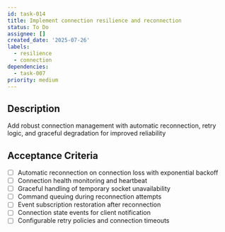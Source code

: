 ```yaml
---
id: task-014
title: Implement connection resilience and reconnection
status: To Do
assignee: []
created_date: '2025-07-26'
labels:
  - resilience
  - connection
dependencies:
  - task-007
priority: medium
---
```


## Description

Add robust connection management with automatic reconnection, retry logic, and graceful degradation for improved reliability

## Acceptance Criteria

- [ ] Automatic reconnection on connection loss with exponential backoff
- [ ] Connection health monitoring and heartbeat
- [ ] Graceful handling of temporary socket unavailability
- [ ] Command queuing during reconnection attempts
- [ ] Event subscription restoration after reconnection
- [ ] Connection state events for client notification
- [ ] Configurable retry policies and connection timeouts
